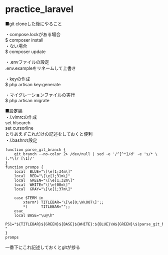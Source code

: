 # practice_laravel

■git cloneした後にやること

・compose.lockがある場合  
$ composer install  
・ない場合  
$ composer update

・.envファイルの設定  
.env.exampleをリネームして上書き

・keyの作成  
$ php artisan key:generate

・マイグレーションファイルの実行  
$ php artisan migrate

■設定編  
・/.vimrcの作成  
set hlsearch  
set cursorline  
とりあえずこれだけの記述をしておくと便利  
・/.bashrの設定

    function parse_git_branch {
        git branch --no-color 2> /dev/null | sed -e '/^[^*]/d' -e 's/* \(.*\)/ [\1]/'
    }
    function promps {
        local  BLUE="\[\e[1;34m\]"
        local  RED="\[\e[1;31m\]"
        local  GREEN="\[\e[1;32m\]"
        local  WHITE="\[\e[00m\]"
        local  GRAY="\[\e[1;37m\]"
    
        case $TERM in
            xterm*) TITLEBAR='\[\e]0;\W\007\]';;
            *)      TITLEBAR="";;
        esac
        local BASE="\u@\h"
        PS1="${TITLEBAR}${GREEN}${BASE}${WHITE}:${BLUE}\W${GREEN}\$(parse_git_branch)${BLUE}\$${WHITE} "
    }
    promps
  
一番下にこれ記述しておくとgitが捗る
